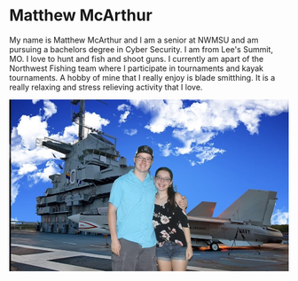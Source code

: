 # Matthew McArthur

My name is Matthew McArthur and I am a senior at NWMSU and am pursuing a bachelors degree in Cyber Security. I am from Lee's Summit, MO. I love to hunt and fish and shoot guns. I currently am apart of the Northwest Fishing team where I participate in tournaments and kayak tournaments. A hobby of mine that I really enjoy is blade smitthing. It is a really relaxing and stress relieving activity that I love.

![Picture](Image.jpg)